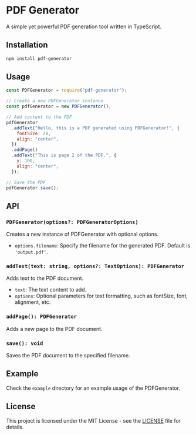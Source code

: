 # PDF Generator

A simple yet powerful PDF generation tool written in TypeScript.

## Installation

```bash
npm install pdf-generator
```

## Usage

```javascript
const PDFGenerator = require("pdf-generator");

// Create a new PDFGenerator instance
const pdfGenerator = new PDFGenerator();

// Add content to the PDF
pdfGenerator
  .addText("Hello, this is a PDF generated using PDFGenerator!", {
    fontSize: 20,
    align: "center",
  })
  .addPage()
  .addText("This is page 2 of the PDF.", {
    y: 100,
    align: "center",
  });

// Save the PDF
pdfGenerator.save();
```

## API

### `PDFGenerator(options?: PDFGeneratorOptions)`

Creates a new instance of PDFGenerator with optional options.

- `options.filename`: Specify the filename for the generated PDF. Default is `'output.pdf'`.

### `addText(text: string, options?: TextOptions): PDFGenerator`

Adds text to the PDF document.

- `text`: The text content to add.
- `options`: Optional parameters for text formatting, such as fontSize, font, alignment, etc.

### `addPage(): PDFGenerator`

Adds a new page to the PDF document.

### `save(): void`

Saves the PDF document to the specified filename.

## Example

Check the `example` directory for an example usage of the PDFGenerator.

## License

This project is licensed under the MIT License - see the [LICENSE](LICENSE) file for details.
